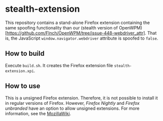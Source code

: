 # stealth-extension
This repository contains a stand-alone Firefox extension containing the same spoofing functionality than our (stealth version of OpenWPM)[https://github.com/Flnch/OpenWPM/tree/issue-448-webdriver_attr]. That is, the JavaScript `window.navigator.webdriver` attribute is spoofed to `false`.

## How to build
Execute `build.sh`. It creates the Firefox extension file `stealth-extension.xpi`.

## How to use
This is a unsigned Firefox extension. Therefore, it is not possible to install it in regular versions of Firefox. However, _Firefox Nightly_ and _Firefox unbranded_ have an option to allow unsigned extensions. For more information, see the [MozillaWiki](https://wiki.mozilla.org/Add-ons/Extension_Signing#FAQ).
